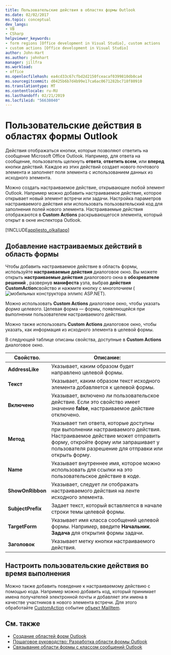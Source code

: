 ```yaml
---
title: Пользовательские действия в областях формы Outlook
ms.date: 02/02/2017
ms.topic: conceptual
dev_langs:
- VB
- CSharp
helpviewer_keywords:
- form regions [Office development in Visual Studio], custom actions
- custom actions [Office development in Visual Studio]
author: John-Hart
ms.author: johnhart
manager: jillfra
ms.workload:
- office
ms.openlocfilehash: ea4cd33c67cfbd2d2150fceacaf0399810db0ca4
ms.sourcegitcommit: d0425b6b7d4b99e17ca6ac0671282bc718f80910
ms.translationtype: MT
ms.contentlocale: ru-RU
ms.lasthandoff: 02/21/2019
ms.locfileid: "56638040"
---
```

# <a name="custom-actions-in-outlook-form-regions"></a>Пользовательские действия в областях формы Outlook
  Действия отображаться кнопки, которые позволяют ответить на сообщение Microsoft Office Outlook. Например, для ответа на сообщение, пользователь щелкнуть **ответа**, **ответить всем**, или **вперед** кнопки действий. Каждое из этих действий создает нового почтового элемента и заполняет поля элемента с использованием данных из исходного элемента.

 Можно создать настраиваемое действие, открывающее любой элемент Outlook. Например можно добавить настраиваемое действие, которое открывает новый элемент встречи или задачи. Настройка параметров настраиваемого действия или использовать пользовательский код для заполнения полей нового элемента. Настраиваемые действия отображаются в **Custom Actions** раскрывающегося элемента, который открыт в окне инспектора Outlook.

 [!INCLUDE[appliesto_olkallapp](../vsto/includes/appliesto-olkallapp-md.md)]

## <a name="add-custom-actions-to-a-form-region"></a>Добавление настраиваемых действий в область формы
 Чтобы добавить настраиваемое действие в область формы, используйте **настраиваемые действия** диалоговое окно. Вы можете открыть **настраиваемые действия** диалогового окна в **обозревателе решений** , развернув **манифеста** узла, выбрав **действия CustomAction**свойство и нажмите кнопку с многоточием (![мобильных конструктора эллипс ASP.NET](../sharepoint/media/mwellipsis.gif "эллипс конструктора ASP.NET Mobile")).

 Можно использовать **Custom Actions** диалоговое окно, чтобы указать *форма целевого*. Целевая форма — формы, появляющейся при выполнении пользователем настраиваемого действия.

 Можно также использовать **Custom Actions** диалоговое окно, чтобы указать, как информация из исходного элемента в целевой формы.

 В следующей таблице описаны свойства, доступные в **Custom Actions** диалоговое окно.

|Свойство.|Описание:|
|--------------|-----------------|
|**AddressLike**|Указывает, каким образом будет направлено целевой формы.|
|**Текст**|Указывает, каким образом текст исходного элемента добавляется к целевой формы.|
|**Включено**|Указывает, включено ли пользовательское действие. Если это свойство имеет значение **false**, настраиваемое действие отключено.|
|**Метод**|Указывает тип ответа, которые доступны при выполнении настраиваемого действия. Настраиваемое действие может отправить форму, откройте форму или запрашивает у пользователя разрешение для отправки или открыть форму.|
|**Name**|Указывает внутреннее имя, которое можно использовать для ссылки на это пользовательское действие в коде.|
|**ShowOnRibbon**|Указывает, следует ли отображать настраиваемого действия на ленте исходного элемента.|
|**SubjectPrefix**|Задает текст, который вставляется в начале строки темы целевой формы.|
|**TargetForm**|Указывает имя класса сообщений целевой формы. Например, введите **Начальник. Задача** для открытия формы задачи.|
|**Заголовок**|Указывает метку кнопки настраиваемого действия.|

## <a name="customize-a-custom-action-at-runtime"></a>Настроить пользовательские действия во время выполнения
 Можно также добавить поведение к настраиваемому действию с помощью кода. Например можно добавить код, который принимает имена получателей электронной почты и добавляет эти имена в качестве участников в нового элемента встречи. Для этого обработайте [CustomAction](/office/vba/api/Outlook.MailItem.CustomAction) событие [объект MailItem](/office/vba/api/Outlook.MailItem).

## <a name="see-also"></a>См. также
- [Создание областей форм Outlook](../vsto/creating-outlook-form-regions.md)
- [Пошаговое руководство: Разработка области формы Outlook](../vsto/walkthrough-designing-an-outlook-form-region.md)
- [Связывание области формы с классом сообщений Outlook](../vsto/associating-a-form-region-with-an-outlook-message-class.md)
